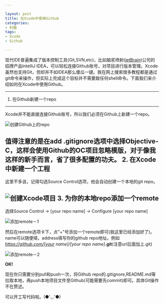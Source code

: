 ```yaml
---

layout: post
title: 在Xcode中使用Github
categories:
- 利器
tags:
- Xcode
- Github

---
```

现代IDE普遍集成了版本控制工具(Git,SVN,etc)，比如脑浆喷射([jetBrain](http://jetbrains.com/))公司的招牌产品IntelliJ IDEA，可以轻松连接Github账号，对项目进行版本管理。Xcode虽然也支持Git，但却并不如IDEA那么傻瓜一键。我在网上搜索很多教程都是通过git命令来操作，但实际上完成这个目标并不需要敲任何shell命令。下面我们来介绍如何在Xcode中使用Github。
********

1. 在Github新建一个repo
--------------------------

Xcode并不能直接连接Github账号，所以我们必须在Github上新建一个repo。

![创建Github上的repo](http://john-shaw.github.io/images/2015/04/xcode-github-1.png)

值得注意的是在add .gitignore选项中选择Objective-C，这样会使用Github的OC项目忽略模版，对于像我这样的新手而言，省了很多配置的功夫。
2. 在Xcode中新建一个工程
-------------------------
这里不多说，记得勾选Source Control选项，他会自动创建一个本地的git repo。

![创建Xcode项目](http://john-shaw.github.io/images/2015/04/xcode-github-2.png)
3. 为你的本地repo添加一个remote
-------------------------
选择Source Control -> [your repo name] -> Configure [your repo name]

![添加remote－1](http://john-shaw.github.io/images/2015/04/xcode-github-3.png)

然后在remote选项卡下，点"+"号添加一个remote即可(我这里已经添加好了)。name可以随便填，address填写你的github repo地址。例如 *https://github.com/[your name]/[your repo name]***.git**(注意url后面加上.git)

![添加remote－2](http://john-shaw.github.io/images/2015/04/xcode-github-4.png)

**OK!**

现在你只需要分别pull和push一次，将Github repo的.gitignore,README.md等拉取本地，再push本地项目文件至Github(可能需要先commit)即可。具体Git操作不在赘述。

可以开工写代码啦。(●'◡'●)


